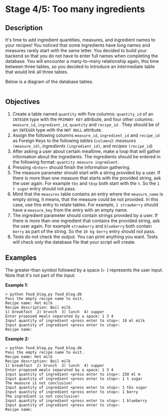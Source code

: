 <h1>Stage 4/5: Too many ingredients</h1>

<h2>Description</h2>

<p>It's time to add ingredient quantities, measures, and ingredient names to your recipes! You noticed that some ingredients have long names and measures rarely start with the same letter. You decided to build your backend so that you do not have to enter full names when completing the database. You will encounter a many-to-many relationship again, this time between three tables, so you decided to introduce an intermediate table that would link all three tables.</p>

<p>Below is a diagram of the database tables.</p>

<p style="text-align: center;"><img alt="" src="https://ucarecdn.com/ef46f77a-b1a3-4fa3-9f3d-22d2fd40d28b/"></p>

<h2>Objectives</h2>

<ol>
	<li>Create a table named <code class="java">quantity</code> with five columns: <code class="java">quantity_id</code> of an <code class="java">INTEGER</code> type with the <code class="java">PRIMARY KEY</code> attribute, and four other columns: <code class="java">measure_id</code><span style="color: #000000;">, </span><code class="java">ingredient_id</code>, <code class="java">quantity</code> and <code class="java">recipe_id</code> . They should be of an <code class="java">INTEGER</code> type with the <code class="java">NOT NULL</code> attribute.</li>
	<li>Assign the following columns <code class="java">measure_id</code>, <code class="java">ingredient_id</code> and <code class="java">recipe_id</code> as Foreign Keys to the following <em>tables </em>(<code class="java">columns</code>): <em>measures</em> <code class="java">(measure_id)</code>, <em>ingredients </em><code class="java">(ingredient_id)</code>, and <em>recipes </em><code class="java">(recipe_id</code>) </li>
	<li>After asking a user about certain mealtime, make a loop that will gather information about the ingredients. The ingredients should be entered in the following format: <code class="java">quantity measure ingredient</code>.</li>
	<li>Pressing <code class="java">&lt;Enter&gt;</code> should finish the information gathering.</li>
	<li>The measure parameter should start with a string provided by a user. If there is more than one measure that starts with the provided string, ask the user again. For example <code class="java">tbs</code> and <code class="java">tbsp</code> both start with the <code class="java">t</code>. So the <code class="java">1 t sugar</code> entry should not pass.</li>
	<li>Mind that the <code class="java">measures</code> table contains an entry where the <code class="java">measure_name</code> is empty string, it means, that the measure could be not provided. In this case, use this entry to relate tables. For example, <code class="java">1 strawberry</code> should have a <code class="java">measure_key</code> from the entry with an empty name.</li>
	<li>The ingredient parameter should contain strings provided by a user. If there is more than one ingredient that contains the provided string, ask the user again. For example <code class="java">strawberry</code> and <code class="java">blueberry</code> both contain <code class="java">berry</code> as part of the string. So the <code class="java">10 kg berry</code> entry should not pass.</li>
	<li>Tests do not check the output. You can print anything you want. Tests will check only the database file that your script will create.</li>
</ol>

<h2>Examples</h2>

<p>The greater-than symbol followed by a space (<code class="java">&gt; </code>) represents the user input. Note that it's not part of the input.</p>

<p><strong>Example 1:</strong></p>

<pre><code class="java">&gt; python food_blog.py food_blog.db
Pass the empty recipe name to exit.
Recipe name: Hot milk
Recipe description: Boil milk
1) breakfast  2) brunch  3) lunch  4) supper 
Enter proposed meals separated by a space: 1 3 4
Input quantity of ingredient &lt;press enter to stop&gt;: 10 ml milk
Input quantity of ingredient &lt;press enter to stop&gt;: 
Recipe name:</code></pre>

<p><strong>Example 2:</strong></p>

<pre><code class="java">&gt; python food_blog.py food_blog.db
Pass the empty recipe name to exit.
Recipe name: Hot milk
Recipe description: Boil milk
1) breakfast  2) brunch  3) lunch  4) supper 
Enter proposed meals separated by a space: 1 3 4
Input quantity of ingredient &lt;press enter to stop&gt;: 250 ml m
Input quantity of ingredient &lt;press enter to stop&gt;: 1 t sugar
The measure is not conclusive!
Input quantity of ingredient &lt;press enter to stop&gt;: 1 tbs sugar
Input quantity of ingredient &lt;press enter to stop&gt;: 1 berry
The ingredient is not conclusive!
Input quantity of ingredient &lt;press enter to stop&gt;: 1 blueberry
Input quantity of ingredient &lt;press enter to stop&gt;: 
Recipe name:</code></pre>

